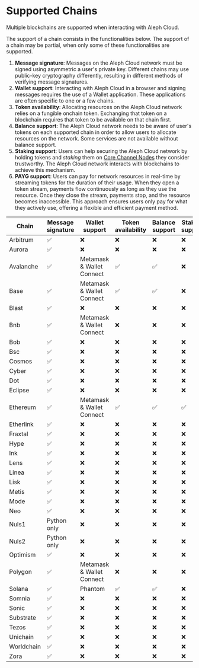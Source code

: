 # Supported Chains

Multiple blockchains are supported when interacting with Aleph Cloud.

The support of a chain consists in the functionalities below.
The support of a chain may be partial, when only some of these
functionalities are supported.

1. **Message signature**:
   Messages on the Aleph Cloud network must be signed using asymmetric a user's private key.
   Different chains may use public-key cryptography differently, resulting in different methods
   of verifying message signatures.
2. **Wallet support**:
   Interacting with Aleph Cloud in a browser and signing messages requires the use of a Wallet application.
   These applications are often specific to one or a few chains.
3. **Token availability**:
   Allocating resources on the Aleph Cloud network relies on a fungible onchain token.
   Exchanging that token on a blockchain requires that token to be available on that chain first.
4. **Balance support**:
   The Aleph Cloud network needs to be aware of user's tokens on each supported chain in order to allow
   users to allocate resources on the network. Some services are not available without balance support.
5. **Staking support**:
   Users can help securing the Aleph Cloud network by holding tokens and _staking_ them on
   [Core Channel Nodes](/nodes/core/introduction/) they consider trustworthy. The Aleph Cloud network
   interacts with blockchains to achieve this mechanism.
6. **PAYG support**:
   Users can pay for network resources in real-time by streaming tokens for the duration of their usage. When they open
   a token stream, payments flow continuously as long as they use the resource. Once they close the stream, payments
   stop, and the resource becomes inaccessible. This approach ensures users only pay for what they actively use,
   offering a flexible and efficient payment method.

| Chain      | Message signature | Wallet support            | Token availability | Balance support | Staking support | PAYG |
|------------|------------------|---------------------------|--------------------|------------------|------------------|------|
| Arbitrum   | ✅      | ❌                        | ❌                 | ❌               | ❌               | ❌    |
| Aurora     | ✅      | ❌                        | ❌                 | ❌               | ❌               | ❌    |
| Avalanche  | ✅                | Metamask & Wallet Connect | ✅                 | ✅               | ❌               | ✅    |
| Base       | ✅                | Metamask & Wallet Connect | ✅                 | ✅               | ❌               | ✅    |
| Blast      | ✅      | ❌                        | ❌                 | ❌               | ❌               | ❌    |
| Bnb        | ✅                | Metamask & Wallet Connect | ❌                 | ❌               | ❌               | ❌    |
| Bob        | ✅      | ❌                        | ❌                 | ❌               | ❌               | ❌    |
| Bsc        | ✅      | ❌                        | ❌                 | ❌               | ❌               | ❌    |
| Cosmos     | ✅                | ❌                        | ❌                 | ❌               | ❌               | ❌    |
| Cyber      | ✅      | ❌                        | ❌                 | ❌               | ❌               | ❌    |
| Dot        | ✅      | ❌                        | ❌                 | ❌               | ❌               | ❌    |
| Eclipse    | ✅      | ❌                        | ❌                 | ❌               | ❌               | ❌    |
| Ethereum   | ✅                | Metamask & Wallet Connect | ✅                 | ✅               | ✅               | ❌    |
| Etherlink  | ✅      | ❌                        | ❌                 | ❌               | ❌               | ❌    |
| Fraxtal    | ✅      | ❌                        | ❌                 | ❌               | ❌               | ❌    |
| Hype       | ✅      | ❌                        | ❌                 | ❌               | ❌               | ❌    |
| Ink        | ✅      | ❌                        | ❌                 | ❌               | ❌               | ❌    |
| Lens       | ✅      | ❌                        | ❌                 | ❌               | ❌               | ❌    |
| Linea      | ✅      | ❌                        | ❌                 | ❌               | ❌               | ❌    |
| Lisk       | ✅      | ❌                        | ❌                 | ❌               | ❌               | ❌    |
| Metis      | ✅      | ❌                        | ❌                 | ❌               | ❌               | ❌    |
| Mode       | ✅      | ❌                        | ❌                 | ❌               | ❌               | ❌    |
| Neo        | ✅      | ❌                        | ❌                 | ❌               | ❌               | ❌    |
| Nuls1      | Python only      | ❌                        | ❌                 | ❌               | ❌               | ❌    |
| Nuls2      | Python only      | ❌                        | ❌                 | ❌               | ❌               | ❌    |
| Optimism   | ✅                | ❌                        | ❌                 | ❌               | ❌               | ❌    |
| Polygon    | ✅                | Metamask & Wallet Connect | ❌                 | ❌               | ❌               | ❌    |
| Solana     | ✅                | Phantom                        | ✅                 | ✅               | ❌               | ❌    |
| Somnia     | ✅                | ❌                        | ❌                 | ❌               | ❌               | ❌    |
| Sonic      | ✅                | ❌                        | ❌                 | ❌               | ❌               | ❌    |
| Substrate  | ✅                | ❌                        | ❌                 | ❌               | ❌               | ❌    |
| Tezos      | ✅                | ❌                        | ❌                 | ❌               | ❌               | ❌    |
| Unichain   | ✅                | ❌                        | ❌                 | ❌               | ❌               | ❌    |
| Worldchain | ✅                | ❌                        | ❌                 | ❌               | ❌               | ❌    |
| Zora       | ✅       | ❌                        | ❌                 | ❌               | ❌               | ❌    |
